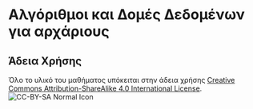 # Αλγόριθμοι και Δομές Δεδομένων για αρχάριους

## Άδεια Χρήσης
Όλο το υλικό του μαθήματος υπόκειται στην άδεια χρήσης [Creative Commons Attribution-ShareAlike 4.0 International License](http://creativecommons.org/licenses/by-sa/4.0). ![CC-BY-SA Normal Icon](https://i.creativecommons.org/l/by-sa/4.0/88x31.png)
